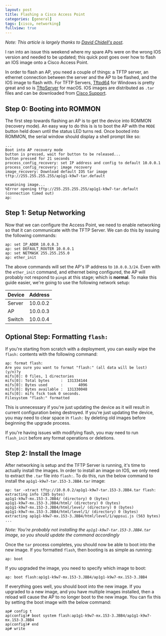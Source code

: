 ```yaml
---
layout: post
title: Flashing a Cisco Access Point
categories: [general]
tags: [cisco, networking]
fullview: true
---
```


_Note: This article is largely thanks to [David Chidell's post](https://blog.dchidell.com/2016/01/24/re-imaging-cisco-access-points/)._

I ran into an issue this weekend where my spare APs were on the wrong IOS version and needed to be updated; this quick post goes over how to flash an IOS image onto a Cisco Access Point.

In order to flash an AP, you need a couple of things: a TFTP server, an ethernet connection between the server and the AP to be flashed, and the IOS image to flash with. For TFTP Servers, [Tftpd64](https://pjo2.github.io/tftpd64/) for Windows is pretty great and so is [TftpServer](https://www.macupdate.com/app/mac/11116/tftpserver) for macOS. IOS images are distributed as `.tar` files and can be downloaded from [Cisco Support](https://www.cisco.com/c/en/us/support/wireless/index.html).

## Step 0: Booting into ROMMON

The first step towards flashing an AP is to get the device into ROMMON (recovery mode). An easy way to do this is is to boot the AP with the `MODE` button held down until the status LED turns red. Once booted into ROMMON, the serial window should display a shell prompt like so:

```
...
Boot into AP recovery mode
button is pressed, wait for button to be released...
button pressed for 21 seconds
process_config_recovery: set IP address and config to default 10.0.0.1
process_config_recovery: image recovery
image_recovery: Download default IOS tar image tftp://255.255.255.255/ap1g1-k9w7-tar.default

examining image...
%Error opening tftp://255.255.255.255/ap1g1-k9w7-tar.default (connection timed out)
ap: 
```

## Step 1: Setup Networking

Now that we can configure the Access Point, we need to enable networking so that it can communicate with the TFTP Server. We can do this by issuing the following commands:

```
ap: set IP_ADDR 10.0.0.3
ap: set DEFAULT_ROUTER 10.0.0.1
ap: set NETMASK 255.255.255.0
ap: ether_init
```

The above commands will set the AP's IP address to `10.0.0.3/24`. Even with the `ether_init` command, and ethernet being configured, the AP will probably not respond to `ping`s at this stage; which is **normal**. To make this guide easier, we're going to use the following network setup:

| Device | Address  |
|--------|----------|
| Server | 10.0.0.2 |
| AP     | 10.0.0.3 |
| Switch | 10.0.0.4 |

## Optional Step: Formatting `flash:`

If you're starting from scratch with a deployment, you can easily wipe the `flash:` contents with the following command:

```
ap: format flash:
Are you sure you want to format "flash:" (all data will be lost) (y/n)?y
mifs[0]: 0 files, 1 directories
mifs[0]: Total bytes     :  131334144
mifs[0]: Bytes used      :       4096
mifs[0]: Bytes available :  131330048
mifs[0]: mifs fsck took 0 seconds.
Filesystem "flash:" formatted
```

This is unnecessary if you're just updating the device as it will result in current configuration being destroyed. If you're just updating the device, you may need to clear space in `flash:` by deleting old images before beginning the upgrade process.

If you're having issues with modifying flash, you may need to run `flash_init` before any format operations or deletions.

## Step 2: Install the Image

After networking is setup and the TFTP Server is running, it's time to actually install the images. In order to install an image on IOS, we only need to extract the `.tar` file into `flash:`. To do this, run the below command to install the `ap1g1-k9w7-tar.153-3.JBB4.tar` image:

```
ap: tar -xtract tftp://10.0.0.2/ap1g1-k9w7-tar.153-3.JBB4.tar flash:
extracting info (285 bytes)
ap1g1-k9w7-mx.153-3.JBB4/ (directory) 0 (bytes)
ap1g1-k9w7-mx.153-3.JBB4/html/ (directory) 0 (bytes)
ap1g1-k9w7-mx.153-3.JBB4/html/level/ (directory) 0 (bytes)
ap1g1-k9w7-mx.153-3.JBB4/html/level/1/ (directory) 0 (bytes)
extracting ap1g1-k9w7-mx.153-3.JBB4/html/level/1/appsui.js (563 bytes)
...
```

_Note: You're probably not installing the `ap1g1-k9w7-tar.153-3.JBB4.tar` image, so you should update the command accordingly_

Once the `tar` process completes, you should now be able to boot into the new image. If you formatted `flash`, then booting is as simple as running:

```
ap: boot
```

If you upgraded the image, you need to specify which image to boot:

```
ap: boot flash:ap1g1-k9w7-mx.153-3.JBB4/ap1g1-k9w7-mx.153-3.JBB4
```

If everything goes well, you should boot into the new image. If you upgraded to a new image, and you have multiple images installed, then a reload will cause the AP to no longer boot to the new image. You can fix this by setting the boot image with the below command:

```
ap# config t
ap(config)# boot system flash:ap1g1-k9w7-mx.153-3.JBB4/ap1g1-k9w7-mx.153-3.JBB4
ap(config)# end
ap# write
```
